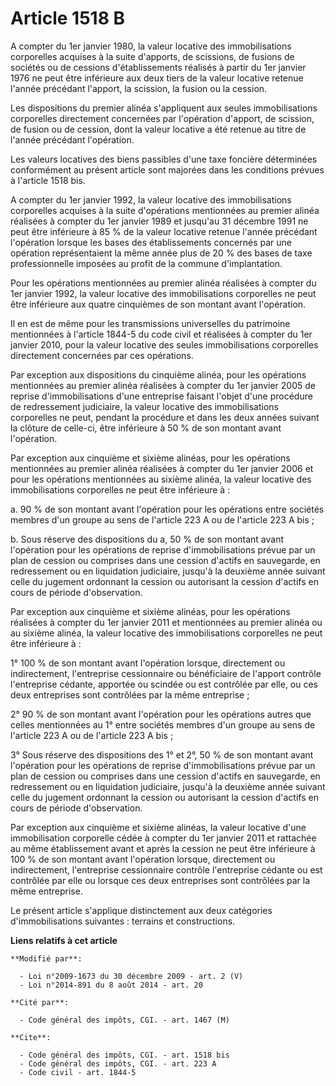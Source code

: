 # Article 1518 B

A compter du 1er janvier 1980, la valeur locative des immobilisations corporelles acquises à la suite d'apports, de
scissions, de fusions de sociétés ou de cessions d'établissements réalisés à partir du 1er janvier 1976 ne peut être
inférieure aux deux tiers de la valeur locative retenue l'année précédant l'apport, la scission, la fusion ou la cession. 

Les dispositions du premier alinéa s'appliquent aux seules immobilisations corporelles directement concernées par l'opération
d'apport, de scission, de fusion ou de cession, dont la valeur locative a été retenue au titre de l'année précédant
l'opération. 

Les valeurs locatives des biens passibles d'une taxe foncière déterminées conformément au présent article sont majorées dans
les conditions prévues à l'article 1518 bis. 

A compter du 1er janvier 1992, la valeur locative des immobilisations corporelles acquises à la suite d'opérations
mentionnées au premier alinéa réalisées à compter du 1er janvier 1989 et jusqu'au 31 décembre 1991 ne peut être inférieure à
85 % de la valeur locative retenue l'année précédant l'opération lorsque les bases des établissements concernés par une
opération représentaient la même année plus de 20 % des bases de taxe professionnelle imposées au profit de la commune
d'implantation. 

Pour les opérations mentionnées au premier alinéa réalisées à compter du 1er janvier 1992, la valeur locative des
immobilisations corporelles ne peut être inférieure aux quatre cinquièmes de son montant avant l'opération. 

Il en est de même pour les transmissions universelles du patrimoine mentionnées à l'article 1844-5 du code civil et réalisées
à compter du 1er janvier 2010, pour la valeur locative des seules immobilisations corporelles directement concernées par ces
opérations. 

Par exception aux dispositions du cinquième alinéa, pour les opérations mentionnées au premier alinéa réalisées à compter du
1er janvier 2005 de reprise d'immobilisations d'une entreprise faisant l'objet d'une procédure de redressement judiciaire, la
valeur locative des immobilisations corporelles ne peut, pendant la procédure et dans les deux années suivant la clôture de
celle-ci, être inférieure à 50 % de son montant avant l'opération. 

Par exception aux cinquième et sixième alinéas, pour les opérations mentionnées au premier alinéa réalisées à compter du 1er
janvier 2006 et pour les opérations mentionnées au sixième alinéa, la valeur locative des immobilisations corporelles ne peut
être inférieure à : 

a. 90 % de son montant avant l'opération pour les opérations entre sociétés membres d'un groupe au sens de l'article 223 A ou
de l'article 223 A bis ; 

b. Sous réserve des dispositions du a, 50 % de son montant avant l'opération pour les opérations de reprise d'immobilisations
prévue par un plan de cession ou comprises dans une cession d'actifs en sauvegarde, en redressement ou en liquidation
judiciaire, jusqu'à la deuxième année suivant celle du jugement ordonnant la cession ou autorisant la cession d'actifs en
cours de période d'observation. 

Par exception aux cinquième et sixième alinéas, pour les opérations réalisées à compter du 1er janvier 2011 et mentionnées au
premier alinéa ou au sixième alinéa, la valeur locative des immobilisations corporelles ne peut être inférieure à : 

1° 100 % de son montant avant l'opération lorsque, directement ou indirectement, l'entreprise cessionnaire ou bénéficiaire de
l'apport contrôle l'entreprise cédante, apportée ou scindée ou est contrôlée par elle, ou ces deux entreprises sont
contrôlées par la même entreprise ; 

2° 90 % de son montant avant l'opération pour les opérations autres que celles mentionnées au 1° entre sociétés membres d'un
groupe au sens de l'article 223 A ou de l'article 223 A bis ; 

3° Sous réserve des dispositions des 1° et 2°, 50 % de son montant avant l'opération pour les opérations de reprise
d'immobilisations prévue par un plan de cession ou comprises dans une cession d'actifs en sauvegarde, en redressement ou en
liquidation judiciaire, jusqu'à la deuxième année suivant celle du jugement ordonnant la cession ou autorisant la cession
d'actifs en cours de période d'observation. 

Par exception aux cinquième et sixième alinéas, la valeur locative d'une immobilisation corporelle cédée à compter du 1er
janvier 2011 et rattachée au même établissement avant et après la cession ne peut être inférieure à 100 % de son montant
avant l'opération lorsque, directement ou indirectement, l'entreprise cessionnaire contrôle l'entreprise cédante ou est
contrôlée par elle ou lorsque ces deux entreprises sont contrôlées par la même entreprise. 

Le présent article s'applique distinctement aux deux catégories d'immobilisations suivantes : terrains et constructions.

**Liens relatifs à cet article**

	**Modifié par**:

	  - Loi n°2009-1673 du 30 décembre 2009 - art. 2 (V)
	  - Loi n°2014-891 du 8 août 2014 - art. 20

	**Cité par**:

	  - Code général des impôts, CGI. - art. 1467 (M)

	**Cite**:

	  - Code général des impôts, CGI. - art. 1518 bis
	  - Code général des impôts, CGI. - art. 223 A
	  - Code civil - art. 1844-5
